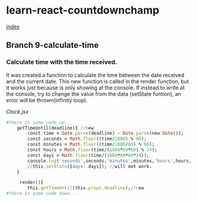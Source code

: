# learn-react-countdownchamp

[index](index.md)

## Branch 9-calculate-time

### Calculate time with the time received. 

It was created a function to calculate the time between the date received and the current date. This new function is called in the render function, but it works just because is only showing at the console. If instead to write at the console, try to change the value from the data (setState funtion), an error will be thrown(infinity loop).

 _Clock.jsx_
```ruby
#there is some code up...
    getTimeUntil(deadline){ //new
        const time = Date.parse(deadline) - Date.parse(new Date());
        const seconds = Math.floor((time/1000) % 60);
        const minutes = Math.floor((time/1000/60) % 60);
        const hours = Math.floor(time/(1000*60*60) % 24);
        const days = Math.floor(time/(1000*60*60*24));
        console.log('seconds',seconds,'minutes',minutes,'hours',hours,'days', days);
        //this.setState({days: days}); //will not work.
    }

     render(){
        this.getTimeUntil(this.props.deadline);//new 
#there is some code down...
```